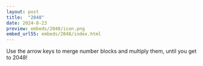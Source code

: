 ```yaml
---
layout: post
title:  "2048"
date: 2024-8-23
preview: embeds/2048/icon.png
embed_url55: embeds/2048/index.html
---
```

Use the arrow keys to merge number blocks and multiply them, until you get to 2048!